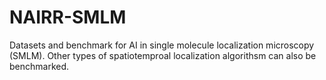 # NAIRR-SMLM
Datasets and benchmark for AI in single molecule localization microscopy (SMLM). 
Other types of spatiotemproal localization algorithsm can also be benchmarked. 
